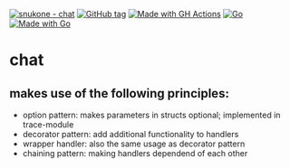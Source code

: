 
[![snukone - chat](https://img.shields.io/static/v1?label=snukone&message=chat&color=blue&logo=github)](https://github.com/snukone/chat "Go to GitHub repo")
[![GitHub tag](https://img.shields.io/github/tag/snukone/chat?include_prereleases=&sort=semver&color=blue)](https://github.com/snukone/chat/releases/)
[![Made with GH Actions](https://img.shields.io/badge/CI-GitHub_Actions-blue?logo=github-actions&logoColor=white)](https://github.com/features/actions "Go to GitHub Actions homepage")
[![Go](https://github.com/snukone/chat/actions/workflows/go.yml/badge.svg)](https://github.com/snukone/chat/actions/workflows/go.yml)
[![Made with Go](https://img.shields.io/badge/Go-1.18-blue?logo=go&logoColor=white)](https://golang.org "Go to Go homepage")
# chat

## makes use of the following principles:
- option pattern: makes parameters in structs optional; implemented in trace-module
- decorator pattern: add additional functionality to handlers
- wrapper handler: also the same usage as decorator pattern
- chaining pattern: making handlers dependend of each other